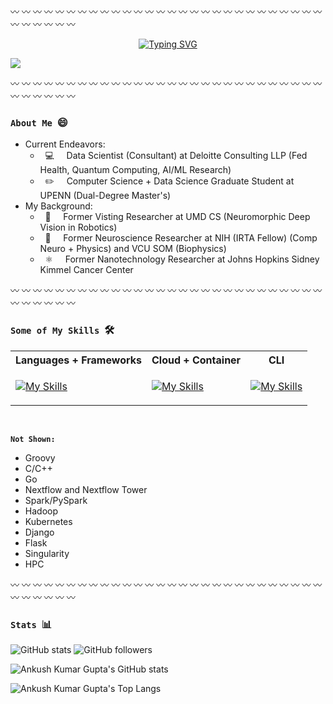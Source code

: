 

:wavy_dash: :wavy_dash: :wavy_dash: :wavy_dash: :wavy_dash: :wavy_dash: :wavy_dash: :wavy_dash: :wavy_dash: :wavy_dash: :wavy_dash: :wavy_dash: :wavy_dash: :wavy_dash: :wavy_dash: :wavy_dash: :wavy_dash: :wavy_dash: :wavy_dash: :wavy_dash: :wavy_dash: :wavy_dash: :wavy_dash: :wavy_dash: :wavy_dash: :wavy_dash: :wavy_dash: :wavy_dash: :wavy_dash: :wavy_dash: :wavy_dash: :wavy_dash: :wavy_dash: :wavy_dash:

<p align="center">
<a href="https://github.com/ankushkgupta">
    <img src="https://readme-typing-svg.demolab.com?font=Georgia&size=18&duration=1500&pause=200&multiline=true&width=500&height=100&lines=Ankush+K.+Gupta;&#8594; Data+Scientist+(AI/ML)+and+Researcher;&#8594; AI+%7C+Computer+Vision+%7C+Quantum+Computing+%7C+Genetics;" alt="Typing SVG" />
</a>
<br/>

<p align="left">
<a href="mailto:ankushkgupta@deloitte.com">
    <img src="https://img.shields.io/badge/-Email-red?style=flat-square&logo=gmail&logoColor=white">
</a>
    
:wavy_dash: :wavy_dash: :wavy_dash: :wavy_dash: :wavy_dash: :wavy_dash: :wavy_dash: :wavy_dash: :wavy_dash: :wavy_dash: :wavy_dash: :wavy_dash: :wavy_dash: :wavy_dash: :wavy_dash: :wavy_dash: :wavy_dash: :wavy_dash: :wavy_dash: :wavy_dash: :wavy_dash: :wavy_dash: :wavy_dash: :wavy_dash: :wavy_dash: :wavy_dash: :wavy_dash: :wavy_dash: :wavy_dash: :wavy_dash: :wavy_dash: :wavy_dash: :wavy_dash: :wavy_dash:

### ```About Me``` &nbsp;:smile:
* Current Endeavors:
    * &nbsp; :computer: &nbsp;&nbsp;&nbsp; Data Scientist (Consultant) at Deloitte Consulting LLP (Fed Health, Quantum Computing, AI/ML Research)
    * &nbsp; :pencil2: &nbsp;&nbsp;&nbsp; Computer Science + Data Science Graduate Student at UPENN (Dual-Degree Master's)
* My Background:
    * &nbsp; 🤖 &nbsp;&nbsp;&nbsp; Former Visting Researcher at UMD CS (Neuromorphic Deep Vision in Robotics)
    * &nbsp; 🧠 &nbsp;&nbsp;&nbsp; Former Neuroscience Researcher at NIH (IRTA Fellow) (Comp Neuro + Physics) and VCU SOM (Biophysics)
    * &nbsp; ⚛️ &nbsp;&nbsp;&nbsp; Former Nanotechnology Researcher at Johns Hopkins Sidney Kimmel Cancer Center

:wavy_dash: :wavy_dash: :wavy_dash: :wavy_dash: :wavy_dash: :wavy_dash: :wavy_dash: :wavy_dash: :wavy_dash: :wavy_dash: :wavy_dash: :wavy_dash: :wavy_dash: :wavy_dash: :wavy_dash: :wavy_dash: :wavy_dash: :wavy_dash: :wavy_dash: :wavy_dash: :wavy_dash: :wavy_dash: :wavy_dash: :wavy_dash: :wavy_dash: :wavy_dash: :wavy_dash: :wavy_dash: :wavy_dash: :wavy_dash: :wavy_dash: :wavy_dash: :wavy_dash: :wavy_dash:

### ```Some of My Skills``` &nbsp;🛠️

<!-- <a href="https://github.com/ankushkgupta2">
    <img src="https://github-readme-stats.vercel.app/api?username=ankushkgupta2&show_icons=true&count_private=true&show_icons=true&hide_border=true&hide_title=true&card_width=300px&hide_rank=true&bg_color=00000000&theme=dracula">
</a> -->

<table>
<tr><th>Languages + Frameworks </th><th>Cloud + Container </th><th>CLI</th></tr>
<tr><td>

[![My Skills](https://skills.thijs.gg/icons?i=py,r,java,matlab,perl,mysql,scala,md,pytorch,tensorfow&theme=light&perline=5)](https://skills.thijs.gg)
</td><td>
    
[![My Skills](https://skills.thijs.gg/icons?i=azure,aws,gcp,docker&theme=light&perline=5)](https://skills.thijs.gg)
</td><td>

[![My Skills](https://skills.thijs.gg/icons?i=git,bash,powershell&theme=light&perline=3)](https://skills.thijs.gg)
    
</table>
    
<br>

**```Not Shown:```**
* Groovy
* C/C++
* Go
* Nextflow and Nextflow Tower 
* Spark/PySpark
* Hadoop
* Kubernetes
* Django
* Flask
* Singularity
* HPC


:wavy_dash: :wavy_dash: :wavy_dash: :wavy_dash: :wavy_dash: :wavy_dash: :wavy_dash: :wavy_dash: :wavy_dash: :wavy_dash: :wavy_dash: :wavy_dash: :wavy_dash: :wavy_dash: :wavy_dash: :wavy_dash: :wavy_dash: :wavy_dash: :wavy_dash: :wavy_dash: :wavy_dash: :wavy_dash: :wavy_dash: :wavy_dash: :wavy_dash: :wavy_dash: :wavy_dash: :wavy_dash: :wavy_dash: :wavy_dash: :wavy_dash: :wavy_dash: :wavy_dash: :wavy_dash:

### ```Stats``` &nbsp;:bar_chart:

![GitHub stats](https://img.shields.io/github/stars/ankushkgupta2?style=social) ![GitHub followers](https://img.shields.io/github/followers/ankushkgupta2?style=social)
    
![Ankush Kumar Gupta's GitHub stats](https://github-readme-stats.vercel.app/api?username=ankushkgupta2&show_icons=true&theme=radical)

![Ankush Kumar Gupta's Top Langs](https://github-readme-stats.vercel.app/api/top-langs/?username=ankushkgupta2&langs_count=8)
    
